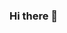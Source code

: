 ### Hi there 👋

<!--
**matthiasmulzet/matthiasmulzet** is a ✨ _special_ ✨ repository because its `README.md` (this file) appears on your GitHub profile.

# 💫 About Me:
 I’m currently learning JavaScript, TypeScript and Angular<br>💬


## 🌐 Socials:
[![Instagram](https://img.shields.io/badge/Instagram-%23E4405F.svg?logo=Instagram&logoColor=white)](https://instagram.com/matthiasmulzet) [![LinkedIn](https://img.shields.io/badge/LinkedIn-%230077B5.svg?logo=linkedin&logoColor=white)](https://linkedin.com/in/Matthias Mulzet) 

# 💻 Tech Stack:
![CSS3](https://img.shields.io/badge/css3-%231572B6.svg?style=plastic&logo=css3&logoColor=white) ![HTML5](https://img.shields.io/badge/html5-%23E34F26.svg?style=plastic&logo=html5&logoColor=white) ![JavaScript](https://img.shields.io/badge/javascript-%23323330.svg?style=plastic&logo=javascript&logoColor=%23F7DF1E) ![PHP](https://img.shields.io/badge/php-%23777BB4.svg?style=plastic&logo=php&logoColor=white) ![TypeScript](https://img.shields.io/badge/typescript-%23007ACC.svg?style=plastic&logo=typescript&logoColor=white) ![Angular](https://img.shields.io/badge/angular-%23DD0031.svg?style=plastic&logo=angular&logoColor=white) ![Bootstrap](https://img.shields.io/badge/bootstrap-%23563D7C.svg?style=plastic&logo=bootstrap&logoColor=white) ![NodeJS](https://img.shields.io/badge/node.js-6DA55F?style=plastic&logo=node.js&logoColor=white) ![SASS](https://img.shields.io/badge/SASS-hotpink.svg?style=plastic&logo=SASS&logoColor=white)
# 📊 GitHub Stats:
![](https://github-readme-stats.vercel.app/api?username=matthiasmulzet&theme=vue&hide_border=false&include_all_commits=false&count_private=false)<br/>
![](https://github-readme-streak-stats.herokuapp.com/?user=matthiasmulzet&theme=vue&hide_border=false)<br/>
![](https://github-readme-stats.vercel.app/api/top-langs/?username=matthiasmulzet&theme=vue&hide_border=false&include_all_commits=false&count_private=false&layout=compact)

## 🏆 GitHub Trophies
![](https://github-profile-trophy.vercel.app/?username=matthiasmulzet&theme=dracula&no-frame=false&no-bg=false&margin-w=4)

### ✍️ Random Dev Quote
![](https://quotes-github-readme.vercel.app/api?type=horizontal&theme=dark)

---
[![](https://visitcount.itsvg.in/api?id=matthiasmulzet&icon=6&color=3)](https://visitcount.itsvg.in)

<!-- Proudly created with GPRM ( https://gprm.itsvg.in ) -->
